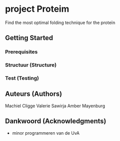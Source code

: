 # project Proteim

Find the most optimal folding technique for the proteïn

## Getting Started

### Prerequisites


### Structuur (Structure)

### Test (Testing)

## Auteurs (Authors)
Machiel Cligge
Valerie Sawirja
Amber Mayenburg

## Dankwoord (Acknowledgments)
* minor programmeren van de UvA
